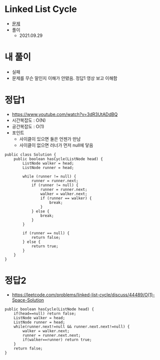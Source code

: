 # Linked List Cycle
- [문제](https://leetcode.com/problems/linked-list-cycle/)
- 풀이
    - 2021.09.29

# 내 풀이
- 실패
- 문제를 무슨 말인지 이해가 안됐음. 정답1 영상 보고 이해함

# 정답1
- https://www.youtube.com/watch?v=3dR3UtADdBQ
- 시간복잡도 : O(N)
- 공간복잡도 : O(1)
- 포인트
    - 사이클이 있으면 둘은 언젠가 만남
    - 사이클이 없으면 러너가 먼저 null에 닿음
```
public class Solution {
    public boolean hasCycle(ListNode head) {
        ListNode walker = head;
        ListNode runner = head;
        
        while (runner != null) {
            runner = runner.next;
            if (runner != null) {
                runner = runner.next;
                walker = walker.next;                
                if (runner == walker) {
                    break;
                }
            } else {
                break;
            }
        }
        
        if (runner == null) {
            return false;
        } else {
            return true;
        }
    }
}
```

# 정답2
- https://leetcode.com/problems/linked-list-cycle/discuss/44489/O(1)-Space-Solution
```
public boolean hasCycle(ListNode head) {
    if(head==null) return false;
    ListNode walker = head;
    ListNode runner = head;
    while(runner.next!=null && runner.next.next!=null) {
        walker = walker.next;
        runner = runner.next.next;
        if(walker==runner) return true;
    }
    return false;
}
```